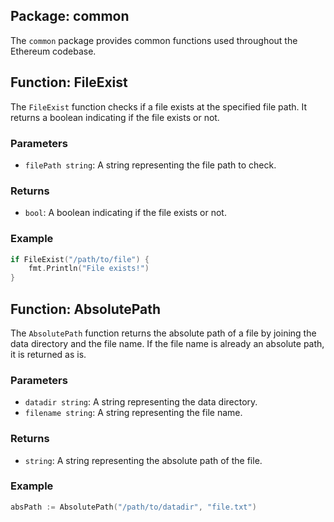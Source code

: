 ## Package: common

The `common` package provides common functions used throughout the Ethereum codebase.

## Function: FileExist

The `FileExist` function checks if a file exists at the specified file path. It returns a boolean indicating if the file exists or not.

### Parameters

- `filePath string`: A string representing the file path to check.

### Returns

- `bool`: A boolean indicating if the file exists or not.

### Example

```go
if FileExist("/path/to/file") {
    fmt.Println("File exists!")
}
```

## Function: AbsolutePath

The `AbsolutePath` function returns the absolute path of a file by joining the data directory and the file name. If the file name is already an absolute path, it is returned as is.

### Parameters

- `datadir string`: A string representing the data directory.
- `filename string`: A string representing the file name.

### Returns

- `string`: A string representing the absolute path of the file.

### Example

```go
absPath := AbsolutePath("/path/to/datadir", "file.txt")
```